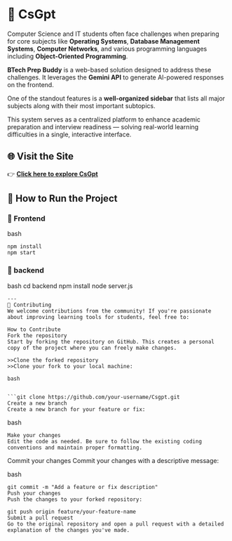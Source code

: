 # 🔹 CsGpt

Computer Science and IT students often face challenges when preparing for core subjects like **Operating Systems**, **Database Management Systems**, **Computer Networks**, and various programming languages including **Object-Oriented Programming**.

**BTech Prep Buddy** is a web-based solution designed to address these challenges. It leverages the **Gemini API** to generate AI-powered responses on the frontend. 

One of the standout features is a **well-organized sidebar** that lists all major subjects along with their most important subtopics.

This system serves as a centralized platform to enhance academic preparation and interview readiness — solving real-world learning difficulties in a single, interactive interface.


## 🌐 Visit the Site

👉 **[Click here to explore CsGpt](https://csgpt-frontend.onrender.com/)**

## 🚀 How to Run the Project

### 🔸 Frontend
bash
```cd frontend
npm install
npm start
```
### 🔸 backend
bash
cd backend
npm install
node server.js
```
---
🤝 Contributing
We welcome contributions from the community! If you're passionate about improving learning tools for students, feel free to:

How to Contribute
Fork the repository
Start by forking the repository on GitHub. This creates a personal copy of the project where you can freely make changes.

>>Clone the forked repository
>>Clone your fork to your local machine:

bash


```git clone https://github.com/your-username/Csgpt.git
Create a new branch
Create a new branch for your feature or fix:
```

bash
```git checkout -b feature/your-feature-name
Make your changes
Edit the code as needed. Be sure to follow the existing coding conventions and maintain proper formatting.
```

Commit your changes
Commit your changes with a descriptive message:

bash

```
git commit -m "Add a feature or fix description"
Push your changes
Push the changes to your forked repository:
```


```
git push origin feature/your-feature-name
Submit a pull request
Go to the original repository and open a pull request with a detailed explanation of the changes you've made.
```


